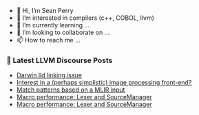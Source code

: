 - 👋 Hi, I’m Sean Perry
- 👀 I’m interested in compilers (c++, COBOL, llvm)
- 🌱 I’m currently learning ...
- 💞️ I’m looking to collaborate on ...
- 📫 How to reach me ...

<!---
s66perry/s66perry is a ✨ special ✨ repository because its `README.md` (this file) appears on your GitHub profile.
You can click the Preview link to take a look at your changes.
--->
### 📕 Latest LLVM Discourse Posts

<!-- DISCOURSE-LLVM:START -->
- [Darwin lld linking issue](https://discourse.llvm.org/t/darwin-lld-linking-issue/65709#post_3)
- [Interest in a &lpar;perhaps simplistic&rpar; image processing front-end?](https://discourse.llvm.org/t/interest-in-a-perhaps-simplistic-image-processing-front-end/65431#post_2)
- [Match patterns based on a MLIR input](https://discourse.llvm.org/t/match-patterns-based-on-a-mlir-input/65714#post_1)
- [Macro performance: Lexer and SourceManager](https://discourse.llvm.org/t/macro-performance-lexer-and-sourcemanager/65713#post_5)
- [Macro performance: Lexer and SourceManager](https://discourse.llvm.org/t/macro-performance-lexer-and-sourcemanager/65713#post_4)
<!-- DISCOURSE-LLVM:END -->
